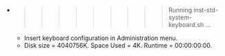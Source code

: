 * >>>>>>>>> Running inst-std-system-keyboard.sh ...
  * Insert keyboard configuration in Administration menu.
  * Disk size = 4040756K. Space Used = 4K. Runtime = 00:00:00:00.
